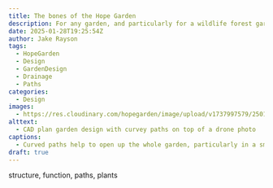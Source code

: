 ```yaml
---
title: The bones of the Hope Garden
description: For any garden, and particularly for a wildlife forest garden, plants are paramount. But there is so much to do before they’re in the ground.
date: 2025-01-28T19:25:54Z
author: Jake Rayson 
tags: 
  - HopeGarden
  - Design
  - GardenDesign
  - Drainage
  - Paths
categories: 
  - Design
images:
  - https://res.cloudinary.com/hopegarden/image/upload/v1737997579/250127-cad-curves-screenshot-bed.webp
alttext: 
  - CAD plan garden design with curvey paths on top of a drone photo
captions: 
  - Curved paths help to open up the whole garden, particularly in a smaller space
draft: true
---
```


structure, function, paths, plants
